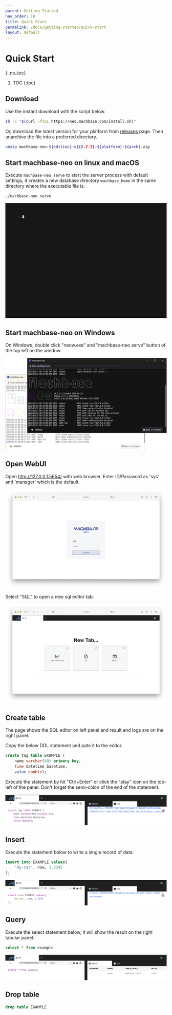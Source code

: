 ```yaml
---
parent: Getting Started
nav_order: 10
title: Quick Start
permalink: /docs/getting-started/quick-start
layout: default
---
```


# Quick Start
{:.no_toc}

1. TOC
{:toc}

## Download

Use the instant download with the script below.

```sh
sh -c "$(curl -fsSL https://neo.machbase.com/install.sh)"
```

Or, download the latest version for your platform from [releases](/releases) page.
Then unarchive the file into a preferred directory.

```sh
unzip machbase-neo-${edition}-v${X.Y.Z}-${platform}-${arch}.zip
```

## Start machbase-neo on linux and macOS

Execute `machbase-neo serve` to start the server process with default settings,
it creates a new database directory `machbase_home` in the same directory where the executable file is.

```sh 
./machbase-neo serve
```

![server-serve](./img/server-serve.gif)

## Start machbase-neo on Windows

On Windows, double click "neow.exe" and "machbase-neo serve" button of the top left on the window.

![interfaces](/assets/img/neow-win.png)

## Open WebUI

Open http://127.0.0.1:5654/ with web browser. Enter ID/Password as 'sys' and 'manager' which is the default.

![webui-login](./img/webui-login.png)

Select "SQL" to open a new sql editor tab.

![webui-new](./img/webui-new.png)

## Create table

The page shows the SQL editor on left panel and result and logs are on the right panel.

Copy the below DDL statement and pate it to the editor.

```sql
create tag table EXAMPLE (
    name varchar(40) primary key,
    time datetime basetime,
    value double);
```

Execute the statement by hit "Ctrl+Enter" or click the "play" icon on the top-left of the panel. Don't forget the semi-colon of the end of the statement.

![webui-cretate](./img/webui-cretable.png)


## Insert

Execute the statement below to write a single record of data.

```sql
insert into EXAMPLE values(
    'my-car', now, 1.2345
);
```

![webui-insert](./img/webui-insert.png)

## Query

Execute the select statement below, it will show the result on the right tabular panel.

```sql
select * from example
```

![webui-insert](./img/webui-select.png)

## Drop table

```sql
drop table EXAMPLE
```
